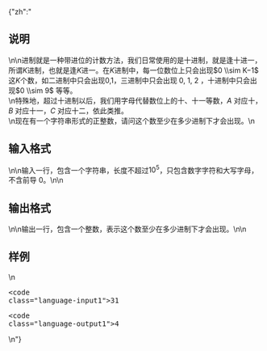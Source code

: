 {"zh":"<h2>说明</h2>\n\n进制就是一种带进位的计数方法，我们日常使用的是十进制，就是逢十进一，所谓$K$进制，也就是逢$K$进一。在$K$进制中，每一位数位上只会出现$0 \\sim K−1$ 这$K$个数，如二进制中只会出现$0$&#44;$1$，三进制中只会出现 $0$&#44; $1$&#44; $2$ ，十进制中只会出现$0 \\sim 9$ 等等。<br />\n特殊地，超过十进制以后，我们用字母代替数位上的十、十一等数，$A$ 对应十，$B$ 对应十一，$C$ 对应十二，依此类推。<br />\n现在有一个字符串形式的正整数，请问这个数至少在多少进制下才会出现。\n<h2>输入格式</h2>\n\n输入一行，包含一个字符串，长度不超过$10^5$，只包含数字字符和大写字母，不含前导 $0$。\n\n<h2>输出格式</h2>\n\n输出一行，包含一个整数，表示这个数至少在多少进制下才会出现。\n\n<h2>样例</h2>\n<pre><code class=\"language-input1\">31</code></pre><pre><code class=\"language-output1\">4</code></pre>\n"}